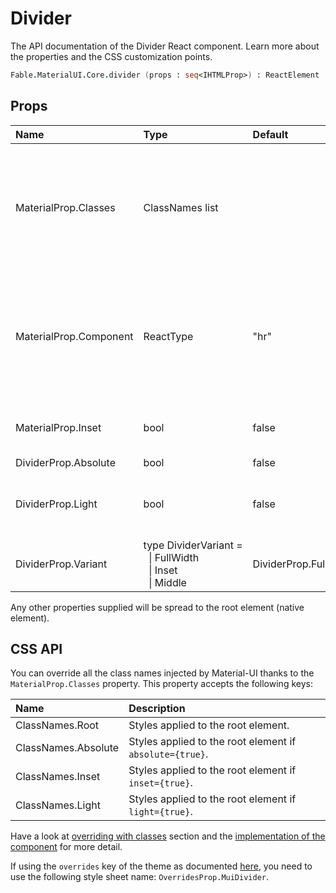 # Divider

<p class="description">The API documentation of the Divider React component. Learn more about the properties and the CSS customization points.</p>

```fsharp
Fable.MaterialUI.Core.divider (props : seq<IHTMLProp>) : ReactElement
```



## Props

| Name | Type | Default | Description |
|:-----|:-----|:--------|:------------|
| <span class="prop-name">MaterialProp.Classes</span> | <span class="prop-type">ClassNames list</span> |   | Override or extend the styles applied to the component.  See CSS API below for more details.  |
| <span class="prop-name">MaterialProp.Component</span> | <span class="prop-type">ReactType</span> | <span class="prop-default">"hr"</span> | The component used for the root node. Either a string to use a DOM element or a component. |
| <span class="prop-name">MaterialProp.Inset</span> | <span class="prop-type">bool</span> | <span class="prop-default">false</span> | If `true`, the divider will be indented. |
| <span class="prop-name">DividerProp.Absolute</span> | <span class="prop-type">bool</span> | <span class="prop-default">false</span> |  |
| <span class="prop-name">DividerProp.Light</span> | <span class="prop-type">bool</span> | <span class="prop-default">false</span> | If `true`, the divider will have a lighter color. |
| <span class="prop-name">DividerProp.Variant</span> | <span class="prop-type">type&nbsp;DividerVariant&nbsp;=<br>&nbsp;&nbsp;&#124;&nbsp;FullWidth<br>&nbsp;&nbsp;&#124;&nbsp;Inset<br>&nbsp;&nbsp;&#124;&nbsp;Middle<br> | <span class="prop-default">DividerProp.FullWidth</span> | The variant to use. 

Any other properties supplied will be spread to the root element (native element).

## CSS API

You can override all the class names injected by Material-UI thanks to the `MaterialProp.Classes` property.
This property accepts the following keys:


| Name | Description |
|:-----|:------------|
| <span class="prop-name">ClassNames.Root</span> | Styles applied to the root element.
| <span class="prop-name">ClassNames.Absolute</span> | Styles applied to the root element if `absolute={true}`.
| <span class="prop-name">ClassNames.Inset</span> | Styles applied to the root element if `inset={true}`.
| <span class="prop-name">ClassNames.Light</span> | Styles applied to the root element if `light={true}`.

Have a look at [overriding with classes](#/customization/overrides) section
and the [implementation of the component](https://github.com/mui-org/material-ui/tree/master/packages/material-ui/src/Divider/Divider.js)
for more detail.

If using the `overrides` key of the theme as documented
[here](#/customization/themes),
you need to use the following style sheet name: `OverridesProp.MuiDivider`.

<!--## Demos-->

<!--- [Dividers](/demos/dividers/)-->
<!--- [Lists](/demos/lists/)-->

